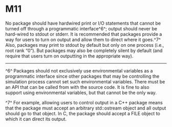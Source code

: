 # M11

No package should have hardwired print or I/O statements that cannot be turned 
off through a
programmatic interface^6^; output should never be hard-wired to stdout or 
stderr. It is recommended
that packages provide a way for users to turn on output and allow them to 
direct where it goes.^7^
Also, packages may print to stdout by default but only on one process (i.e., 
root rank “0”). But packages
may also be completely silent by default (and require that users turn on 
outputting in the appropriate way).


------

^6^ Packages should not exclusively use environmental variables as a 
programmatic interface since other
packages that may be controlling the simulation process cannot set such 
environmental variables. There must
be an API that can be called from with the source code. It is fine to also 
support using environmental variables,
but that cannot be the only way.

^7^ For example, allowing users to control output in a C++ package means that 
the package must accept an
arbitrary std::ostream object and all output should go to that object. In C, 
the package should accept a FILE
object to which it can direct its output.
